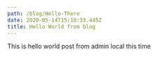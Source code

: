 ```yaml
---
path: /blog/Hello-There
date: 2020-05-14T15:10:33.445Z
title: Hello World from blog
---
```

This is hello world post from admin local this time
